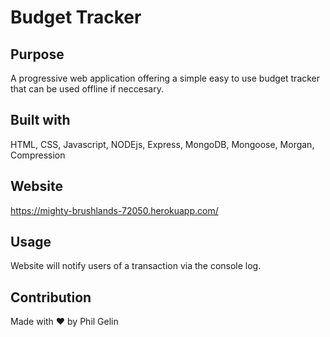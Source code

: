 # Budget Tracker

## Purpose

A progressive web application offering a simple easy to use budget tracker that can be used offline if neccesary.

## Built with

HTML, CSS, Javascript, NODEjs, Express, MongoDB, Mongoose, Morgan, Compression

## Website

https://mighty-brushlands-72050.herokuapp.com/

## Usage

Website will notify users of a transaction via the console log.

## Contribution

Made with ❤️ by Phil Gelin
